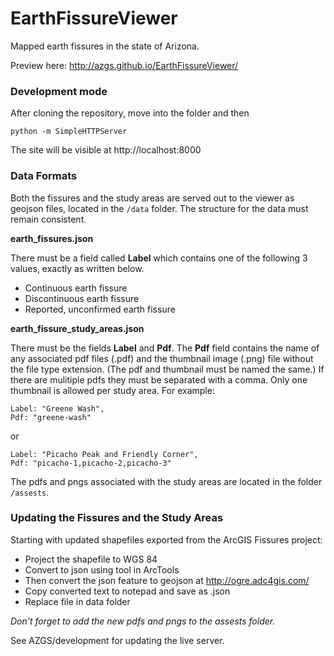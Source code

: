 EarthFissureViewer
==================
Mapped earth fissures in the state of Arizona. 

Preview here: 
http://azgs.github.io/EarthFissureViewer/

### Development mode

After cloning the repository, move into the folder and then

    python -m SimpleHTTPServer

The site will be visible at  http://localhost:8000

### Data Formats

Both the fissures and the study areas are served out to the viewer as geojson files, located in the `/data` folder. The structure for the data must remain consistent.

**earth_fissures.json**

There must be a field called **Label** which contains one of the following 3 values, exactly as written below.
- Continuous earth fissure
- Discontinuous earth fissure
- Reported, unconfirmed earth fissure

**earth_fissure_study_areas.json** 

There must be the fields **Label** and **Pdf**. The **Pdf** field contains the name of any associated pdf files (.pdf) and the thumbnail image (.png) file without the file type extension. (The pdf and thumbnail must be named the same.) If there are mulitiple pdfs they must be separated with a comma. Only one thumbnail is allowed per study area. For example:
```
Label: "Greene Wash",
Pdf: "greene-wash"
```
or
```
Label: "Picacho Peak and Friendly Corner",
Pdf: "picacho-1,picacho-2,picacho-3"
```

The pdfs and pngs associated with the study areas are located in the folder `/assests`.

### Updating the Fissures and the Study Areas

Starting with updated shapefiles exported from the ArcGIS Fissures project:

 - Project the shapefile to WGS 84
 - Convert to json using tool in ArcTools
 - Then convert the json feature to geojson at http://ogre.adc4gis.com/
 - Copy converted text to notepad and save as .json
 - Replace file in data folder
 
*Don't forget to add the new pdfs and pngs to the assests folder.*

See AZGS/development for updating the live server.
